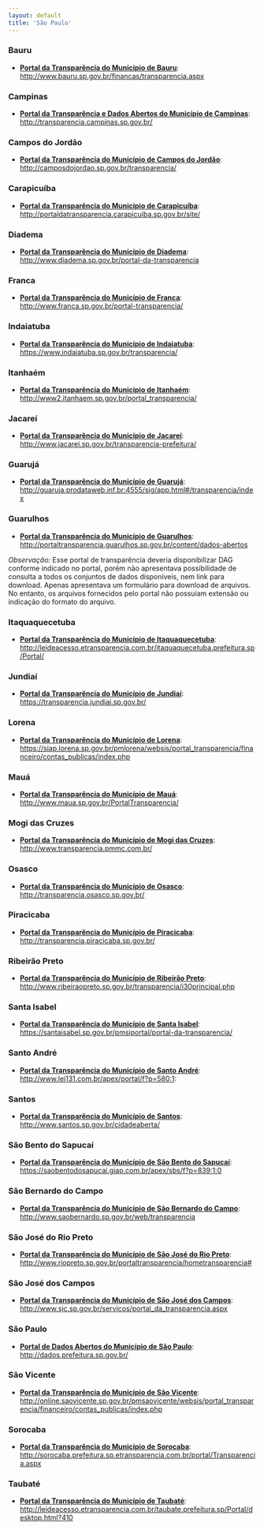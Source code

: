 ```yaml
---
layout: default
title: 'São Paulo'
---
```


### Bauru

- **[Portal da Transparência do Município de Bauru](http://www.bauru.sp.gov.br/financas/transparencia.aspx)**: http://www.bauru.sp.gov.br/financas/transparencia.aspx

### Campinas

- **[Portal da Transparência e Dados Abertos do Município de Campinas](http://transparencia.campinas.sp.gov.br/)**: http://transparencia.campinas.sp.gov.br/

### Campos do Jordão

-   **[Portal da Transparência do Município de Campos do Jordão](http://camposdojordao.sp.gov.br/transparencia/)**: http://camposdojordao.sp.gov.br/transparencia/

### Carapicuíba

- **[Portal da Transparência do Município de Carapicuíba](http://portaldatransparencia.carapicuiba.sp.gov.br/site/)**: http://portaldatransparencia.carapicuiba.sp.gov.br/site/

### Diadema

- **[Portal da Transparência do Município de Diadema](http://www.diadema.sp.gov.br/portal-da-transparencia)**: http://www.diadema.sp.gov.br/portal-da-transparencia

### Franca

- **[Portal da Transparência do Município de Franca](http://www.franca.sp.gov.br/portal-transparencia/)**: http://www.franca.sp.gov.br/portal-transparencia/

### Indaiatuba

-   **[Portal da Transparência do Município de Indaiatuba](https://www.indaiatuba.sp.gov.br/transparencia/)**: https://www.indaiatuba.sp.gov.br/transparencia/

### Itanhaém

-   **[Portal da Transparência do Município de Itanhaém](http://www2.itanhaem.sp.gov.br/portal_transparencia/)**: http://www2.itanhaem.sp.gov.br/portal_transparencia/

### Jacareí

-   **[Portal da Transparência do Município de Jacareí](http://www.jacarei.sp.gov.br/transparencia-prefeitura/)**: http://www.jacarei.sp.gov.br/transparencia-prefeitura/

### Guarujá

- **[Portal da Transparência do Município de Guarujá](http://guaruja.prodataweb.inf.br:4555/sig/app.html#/transparencia/index)**: http://guaruja.prodataweb.inf.br:4555/sig/app.html#/transparencia/index

### Guarulhos

- **[Portal da Transparência do Município de Guarulhos](http://portaltransparencia.guarulhos.sp.gov.br/content/dados-abertos)**: http://portaltransparencia.guarulhos.sp.gov.br/content/dados-abertos

_Observação:_ Esse portal de transparência deveria disponibilizar DAG conforme indicado no portal, porém não apresentava possibilidade de consulta a todos os conjuntos de dados disponíveis, nem link para download. Apenas apresentava um formulário para download de arquivos. No entanto, os arquivos fornecidos pelo portal não possuíam extensão ou indicação do formato do arquivo.

### Itaquaquecetuba

- **[Portal da Transparência do Município de Itaquaquecetuba](http://leideacesso.etransparencia.com.br/itaquaquecetuba.prefeitura.sp/Portal/)**: http://leideacesso.etransparencia.com.br/itaquaquecetuba.prefeitura.sp/Portal/

### Jundiaí

- **[Portal da Transparência do Município de Jundiaí](https://transparencia.jundiai.sp.gov.br/)**: https://transparencia.jundiai.sp.gov.br/

### Lorena

-   **[Portal da Transparência do Município de Lorena](https://siap.lorena.sp.gov.br/pmlorena/websis/portal_transparencia/financeiro/contas_publicas/index.php)**: https://siap.lorena.sp.gov.br/pmlorena/websis/portal_transparencia/financeiro/contas_publicas/index.php

### Mauá

- **[Portal da Transparência do Município de Mauá](http://www.maua.sp.gov.br/PortalTransparencia/)**: http://www.maua.sp.gov.br/PortalTransparencia/

### Mogi das Cruzes

- **[Portal da Transparência do Município de Mogi das Cruzes](http://www.transparencia.pmmc.com.br/)**: http://www.transparencia.pmmc.com.br/

### Osasco

- **[Portal da Transparência do Município de Osasco](http://transparencia.osasco.sp.gov.br/)**: http://transparencia.osasco.sp.gov.br/

### Piracicaba

- **[Portal da Transparência do Município de Piracicaba](http://transparencia.piracicaba.sp.gov.br/)**: http://transparencia.piracicaba.sp.gov.br/

### Ribeirão Preto

- **[Portal da Transparência do Município de Ribeirão Preto](http://www.ribeiraopreto.sp.gov.br/transparencia/i30principal.php)**: http://www.ribeiraopreto.sp.gov.br/transparencia/i30principal.php

### Santa Isabel

-   **[Portal da Transparência do Município de Santa Isabel](https://santaisabel.sp.gov.br/pmsiportal/portal-da-transparencia/)**: https://santaisabel.sp.gov.br/pmsiportal/portal-da-transparencia/

### Santo André

- **[Portal da Transparência do Município de Santo André](http://www.lei131.com.br/apex/portal/f?p=580:1:)**: http://www.lei131.com.br/apex/portal/f?p=580:1:

### Santos

- **[Portal da Transparência do Município de Santos](http://www.santos.sp.gov.br/cidadeaberta/)**: http://www.santos.sp.gov.br/cidadeaberta/

### São Bento do Sapucaí

-   **[Portal da Transparência do Município de São Bento do Sapucaí](https://saobentodosapucai.giap.com.br/apex/sbs/f?p=839:1:0)**: https://saobentodosapucai.giap.com.br/apex/sbs/f?p=839:1:0

### São Bernardo do Campo

- **[Portal da Transparência do Município de São Bernardo do Campo](http://www.saobernardo.sp.gov.br/web/transparencia)**: http://www.saobernardo.sp.gov.br/web/transparencia

### São José do Rio Preto

- **[Portal da Transparência do Município de São José do Rio Preto](http://www.riopreto.sp.gov.br/portaltransparencia/hometransparencia#)**: http://www.riopreto.sp.gov.br/portaltransparencia/hometransparencia#

### São José dos Campos

- **[Portal da Transparência do Município de São José dos Campos](http://www.sjc.sp.gov.br/servicos/portal_da_transparencia.aspx)**: http://www.sjc.sp.gov.br/servicos/portal_da_transparencia.aspx

### São Paulo

- **[Portal de Dados Abertos do Município de São Paulo](http://dados.prefeitura.sp.gov.br/)**: http://dados.prefeitura.sp.gov.br/

### São Vicente

- **[Portal da Transparência do Município de São Vicente](http://online.saovicente.sp.gov.br/pmsaovicente/websis/portal_transparencia/financeiro/contas_publicas/index.php)**: http://online.saovicente.sp.gov.br/pmsaovicente/websis/portal_transparencia/financeiro/contas_publicas/index.php

### Sorocaba

- **[Portal da Transparência do Município de Sorocaba](http://sorocaba.prefeitura.sp.etransparencia.com.br/portal/Transparencia.aspx)**: http://sorocaba.prefeitura.sp.etransparencia.com.br/portal/Transparencia.aspx

### Taubaté

-   **[Portal da Transparência do Município de Taubaté](http://leideacesso.etransparencia.com.br/taubate.prefeitura.sp/Portal/desktop.html?410)**: http://leideacesso.etransparencia.com.br/taubate.prefeitura.sp/Portal/desktop.html?410
